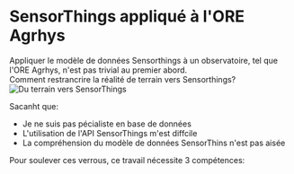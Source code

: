 # **SensorThings appliqué à l'ORE Agrhys**
  
Appliquer le modèle de données Sensorthings à un observatoire, tel que l'ORE Agrhys, n'est pas trivial au premier abord.  
Comment restrancrire la réalité de terrain vers Sensorthings?   
![Du terrain vers SensorThings](../img/terrain_vers_ST_v2.png)

Sacanht que:  
*  Je ne suis pas pécialiste en base de données
*  L'utilisation de l'API SensorThings m'est diffcile
*  La compréhension du modèle de données SensorThins n'est pas aisée  

Pour soulever ces verrous, ce travail nécessite 3 compétences:
